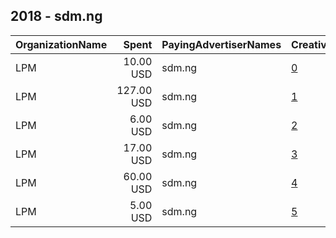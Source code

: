 ## 2018 - sdm.ng 
|OrganizationName|Spent|PayingAdvertiserNames|CreativeUrls|Impressions|Genders|AgeBrackets|CountryCodes|BillingAddresses|CandidateBallotInformation|
|:---|---:|:---|:---|---:|:---|:---|:---|:---|:---|
|LPM|10.00 USD|sdm.ng|[0](https://www.snap.com/political-ads/asset/b71274097fa9e6f38fbb960b3a6b892c30d5c9af2b25c0d8222d2fa5a9d7b32e?mediaType=jpg)|3,842||29+|nigeria|GB||
|LPM|127.00 USD|sdm.ng|[1](https://www.snap.com/political-ads/asset/c4f81dcfdb87963c39929b8f5d5feef58f2c2be75b5686f49399b535bd077120?mediaType=jpg)|41,016|MALE|30+|nigeria|GB||
|LPM|6.00 USD|sdm.ng|[2](https://www.snap.com/political-ads/asset/5c0b704a914d61c9d0b94a90d92c76fdfccdc45b9cc4fb035af2a00ac19b1ef5?mediaType=png)|4,846|MALE|30+|nigeria|GB||
|LPM|17.00 USD|sdm.ng|[3](https://www.snap.com/political-ads/asset/bb835d70997380eb083b53934e64fcdb6502e5b0eb54d6da726f097f189e6742?mediaType=png)|11,843|MALE|30+|nigeria|GB||
|LPM|60.00 USD|sdm.ng|[4](https://www.snap.com/political-ads/asset/1741e04df1aad28de3cd77a85228ab1d3ea37bc240ec18f14b796bf1ead82720?mediaType=jpg)|15,116||29+|nigeria|GB||
|LPM|5.00 USD|sdm.ng|[5](https://www.snap.com/political-ads/asset/857127e1b0ea51ca385cc5d9b11fe5baeda1db93e71844ebb6982f8b4d4c00cf?mediaType=jpg)|1,414||29+|nigeria|GB||
